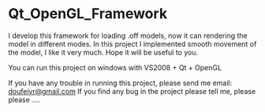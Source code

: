 Qt_OpenGL_Framework
===================

I develop this framework for loading .off models, now it can rendering the model in different modes. In this project I implemented smooth movement of the model, I like it very much. Hope it will be useful to you.

You can run this project on windows with VS2008 + Qt + OpenGL

If you have any trouble in running this project, please send me email: doufeivr@gmail.com
If you find any bug in the project please tell me, please please ....
